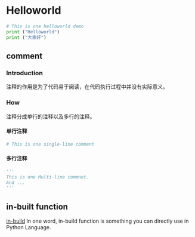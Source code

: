 # Helloworld

```python
# This is one helloworld demo
print ("Helloworld")
print ("大家好")
```

## comment
### Introduction
注释的作用是为了代码易于阅读，在代码执行过程中并没有实际意义。
### How 
注释分成单行的注释以及多行的注释。
#### 单行注释
```python
# This is one single-line comment
```
#### 多行注释
```python
'''
This is one Multi-line commnet.
And ...
'''
```

## in-built function
[in-build](https://docs.python.org/zh-cn/3/library/functions.html)
In one word, in-build function is something you can directly use in Python Language.